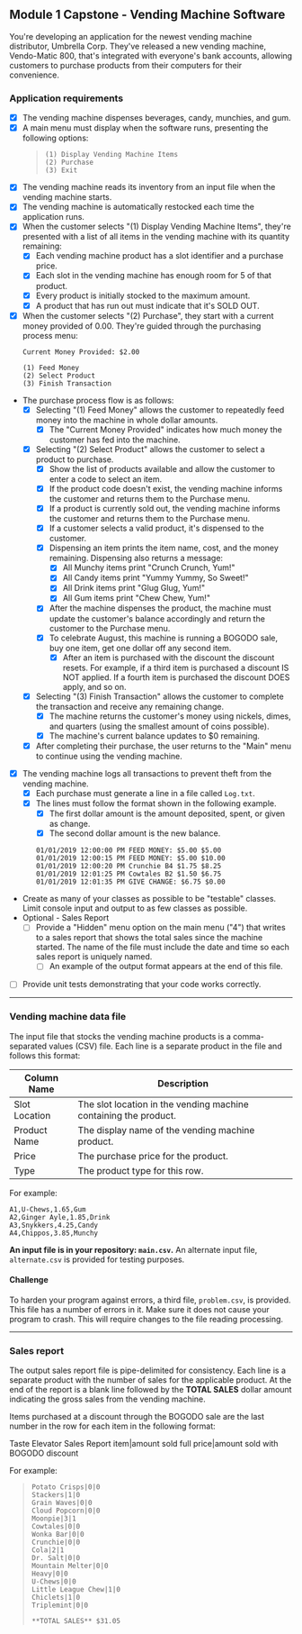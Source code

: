 ## Module 1 Capstone - Vending Machine Software

You're developing an application for the newest vending machine distributor,
Umbrella Corp. They've released a new vending machine, Vendo-Matic 800, that's integrated
with everyone's bank accounts, allowing customers to purchase products from their computers for their convenience.

### Application requirements

- [X] The vending machine dispenses beverages, candy, munchies, and gum.
- [X] A main menu must display when the software runs, presenting the following options:
    > ```
    > (1) Display Vending Machine Items
    > (2) Purchase
    > (3) Exit
    > ```
- [X] The vending machine reads its inventory from an input file when the vending machine
starts. 
- [X] The vending machine is automatically restocked each time the application runs.
- [X] When the customer selects "(1) Display Vending Machine Items", they're presented
with a list of all items in the vending machine with its quantity remaining:
    - [X] Each vending machine product has a slot identifier and a purchase price.
    - [X] Each slot in the vending machine has enough room for 5 of that product.
    - [X] Every product is initially stocked to the maximum amount.
    - [X] A product that has run out must indicate that it's SOLD OUT.
- [X] When the customer selects "(2) Purchase", they start with a current money provided of 0.00.
They're guided through the purchasing process menu:
    ```
    Current Money Provided: $2.00
    
    (1) Feed Money
    (2) Select Product
    (3) Finish Transaction
    
    ```
- The purchase process flow is as follows:
    - [X] Selecting "(1) Feed Money" allows the customer to repeatedly feed money into the
    machine in whole dollar amounts.
        - [X] The "Current Money Provided" indicates how much money the customer
        has fed into the machine.
    - [X] Selecting "(2) Select Product" allows the customer to select a product to
    purchase.
        - [X] Show the list of products available and allow the customer to enter
        a code to select an item.
        - [X] If the product code doesn't exist, the vending machine informs the customer and returns them
        to the Purchase menu.
        - [X] If a product is currently sold out, the vending machine informs the customer and returns them to the
        Purchase menu.
        - [X] If a customer selects a valid product, it's dispensed to the customer.
        - [X] Dispensing an item prints the item name, cost, and the money
        remaining. Dispensing also returns a message:
          - [X] All Munchy items print "Crunch Crunch, Yum!"
          - [X] All Candy items print "Yummy Yummy, So Sweet!"
          - [X] All Drink items print "Glug Glug, Yum!"
          - [X] All Gum items print "Chew Chew, Yum!"
        - [X] After the machine dispenses the product, the machine must update the customer's balance
        accordingly and return the customer to the Purchase menu.
        - [X] To celebrate August, this machine is running a BOGODO sale, buy one
        item, get one dollar off any second item.
            - [X] After an item is purchased with the discount the discount resets. For example, if a third item is purchased a discount IS NOT applied. If a fourth item is purchased the discount DOES apply, and so on.
    - [X] Selecting "(3) Finish Transaction" allows the customer to complete the
    transaction and receive any remaining change.
        - [X] The machine returns the customer's money using nickels, dimes, and quarters
        (using the smallest amount of coins possible).
        - [X] The machine's current balance updates to $0 remaining.
    - [X] After completing their purchase, the user returns to the "Main" menu to
    continue using the vending machine.
- [X] The vending machine logs all transactions to prevent theft from the vending machine.
   - [X] Each purchase must generate a line in a file called `Log.txt`.
   - [X] The lines must follow the format shown in the following example.
       - [X] The first dollar amount is the amount deposited, spent, or given as change.
       - [X] The second dollar amount is the new balance.
        ```
        01/01/2019 12:00:00 PM FEED MONEY: $5.00 $5.00 
        01/01/2019 12:00:15 PM FEED MONEY: $5.00 $10.00 
        01/01/2019 12:00:20 PM Crunchie B4 $1.75 $8.25 
        01/01/2019 12:01:25 PM Cowtales B2 $1.50 $6.75 
        01/01/2019 12:01:35 PM GIVE CHANGE: $6.75 $0.00
        ```
- Create as many of your classes as possible to be "testable" classes. Limit console
input and output to as few classes as possible.
- Optional - Sales Report 
  - [ ] Provide a "Hidden" menu option on the main menu ("4") that writes to a sales
      report that shows the total sales since the machine started. The name of the
      file must include the date and time so each sales report is uniquely named.
      - [ ] An example of the output format appears at the end of this file.
- [ ] Provide unit tests demonstrating that your code works correctly.
___
### Vending machine data file
The input file that stocks the vending machine products is a comma-separated values (CSV) file. Each line is a separate product in the file and follows this format:

| Column Name   | Description |
----------------|-------------|
| Slot Location | The slot location in the vending machine containing the product.   |
| Product Name  | The display name of the vending machine product.                   |
| Price         | The purchase price for the product.                                |
| Type          | The product type for this row.                                     |

For example:
```
A1,U-Chews,1.65,Gum
A2,Ginger Ayle,1.85,Drink
A3,Snykkers,4.25,Candy
A4,Chippos,3.85,Munchy
```

**An input file is in your repository: `main.csv`.**
An alternate input file, `alternate.csv` is provided for testing purposes.
#### Challenge
To harden your program against errors, a third file, `problem.csv`, is provided. This file has a number of errors in it. Make sure it does not cause your program to crash. This will require changes to the file reading processing. 

 ---
### Sales report
The output sales report file is pipe-delimited for consistency. Each line is a separate product with the number of sales for the applicable product. At the end of the report is a blank line followed by the **TOTAL SALES** dollar amount indicating the gross sales from the vending machine.

Items purchased at a discount through the BOGODO sale are the last number in the row for each item in the following format:

Taste Elevator Sales Report
item|amount sold full price|amount sold with BOGODO discount

For example:
>```
>Potato Crisps|0|0
>Stackers|1|0
>Grain Waves|0|0
>Cloud Popcorn|0|0
>Moonpie|3|1
>Cowtales|0|0
>Wonka Bar|0|0
>Crunchie|0|0
>Cola|2|1
>Dr. Salt|0|0
>Mountain Melter|0|0
>Heavy|0|0
>U-Chews|0|0
>Little League Chew|1|0
>Chiclets|1|0
>Triplemint|0|0
>
>**TOTAL SALES** $31.05
>```
